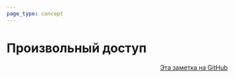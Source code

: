 ```yaml
---
page_type: concept
---
```

# Произвольный доступ




<p v-pre style="text-align: right">
  <a href="https://github.com/Kverde/algorithms/blob/main/source/20221108225121.md">
  Эта заметка на GitHub
  </a>
</p>
